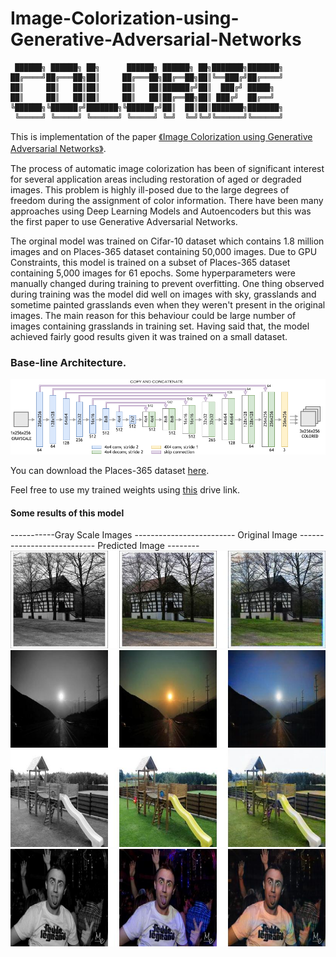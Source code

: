 # Image-Colorization-using-Generative-Adversarial-Networks
```
 ██████╗ ██████╗ ██╗      ██████╗ ██████╗ ██╗███████╗███████╗
██╔════╝██╔═══██╗██║     ██╔═══██╗██╔══██╗██║╚══███╔╝██╔════╝
██║     ██║   ██║██║     ██║   ██║██████╔╝██║  ███╔╝ █████╗  
██║     ██║   ██║██║     ██║   ██║██╔══██╗██║ ███╔╝  ██╔══╝  
╚██████╗╚██████╔╝███████╗╚██████╔╝██║  ██║██║███████╗███████╗
 ╚═════╝ ╚═════╝ ╚══════╝ ╚═════╝ ╚═╝  ╚═╝╚═╝╚══════╝╚══════╝
```
This is implementation of the paper [《Image Colorization using Generative Adversarial Networks》](https://arxiv.org/pdf/1803.05400).

The process of automatic image colorization has been of significant interest for several application areas including restoration of aged or degraded images. This problem is highly ill-posed due to the large degrees of freedom during the assignment of color information. There have been many approaches using Deep Learning Models and Autoencoders but this was the first paper to use Generative Adversarial Networks.

The orginal model was trained on Cifar-10 dataset which contains 1.8 million images and on Places-365 dataset containing 50,000 images. Due to GPU Constraints, this model is trained on a subset of Places-365 dataset containing 5,000 images for 61 epochs. Some hyperparameters were manually changed during training to prevent overfitting. One thing observed during training was the model did well on images with sky, grasslands and sometime painted grasslands even when they weren't present in the original images. The main reason for this behaviour could be large number of images containing grasslands in training set. Having said that, the model achieved fairly good results given it was trained on a small dataset.

### Base-line Architecture.
![Example 0](readme_imgs/network.png)

You can download the Places-365 dataset [here](http://places2.csail.mit.edu/download.html).

Feel free to use my trained weights using [this](https://drive.google.com/file/d/13qcY4A3bv0yfdmkVvML9BRhaQNnj55g_/view?usp=sharing) drive link.

#### Some results of this model
-----------Gray Scale Images ------------------------- Original Image --------------------------- Predicted Image --------
![Example 1](results/train_3.jpg)
![Example 2](results/test_5.jpg)
![Example 3](results/train_1.jpg)
![Example 4](results/test_1.jpg)
